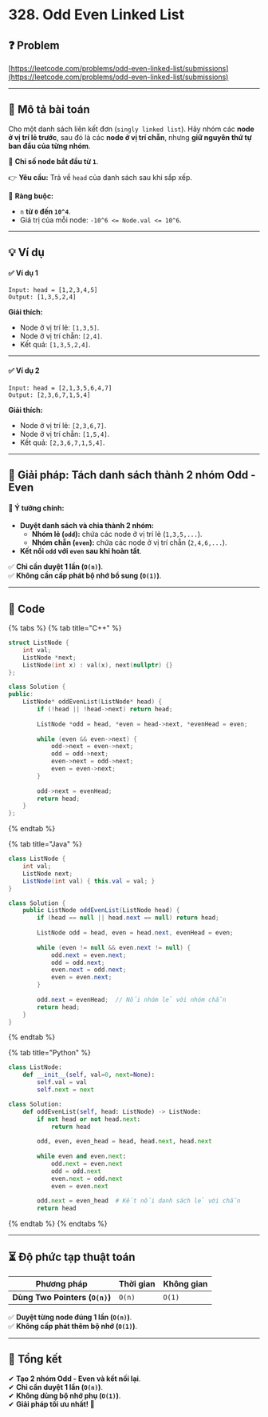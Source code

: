 # 328. Odd Even Linked List

## ❓ Problem

[https://leetcode.com/problems/odd-even-linked-list/submissions](https://leetcode.com/problems/odd-even-linked-list/submissions)

***

## **📌 Mô tả bài toán**

Cho một danh sách liên kết đơn (`singly linked list`). Hãy nhóm các **node ở vị trí lẻ trước**, sau đó là các **node ở vị trí chẵn**, nhưng **giữ nguyên thứ tự ban đầu của từng nhóm**.

📌 **Chỉ số node bắt đầu từ `1`**.

👉 **Yêu cầu:** Trả về `head` của danh sách sau khi sắp xếp.

📌 **Ràng buộc:**

* `n` **từ `0` đến `10^4`**.
* Giá trị của mỗi node: `-10^6 <= Node.val <= 10^6`.

***

## **💡 Ví dụ**

#### ✅ **Ví dụ 1**

```
Input: head = [1,2,3,4,5]
Output: [1,3,5,2,4]
```

**Giải thích:**

* Node ở vị trí lẻ: `[1,3,5]`.
* Node ở vị trí chẵn: `[2,4]`.
* Kết quả: `[1,3,5,2,4]`.

***

#### ✅ **Ví dụ 2**

```
Input: head = [2,1,3,5,6,4,7]
Output: [2,3,6,7,1,5,4]
```

**Giải thích:**

* Node ở vị trí lẻ: `[2,3,6,7]`.
* Node ở vị trí chẵn: `[1,5,4]`.
* Kết quả: `[2,3,6,7,1,5,4]`.

***

## **🚀 Giải pháp: Tách danh sách thành 2 nhóm Odd - Even**

#### 📌 **Ý tưởng chính:**

* **Duyệt danh sách và chia thành 2 nhóm:**
  * **Nhóm lẻ (`odd`):** chứa các node ở vị trí lẻ (`1,3,5,...`).
  * **Nhóm chẵn (`even`):** chứa các node ở vị trí chẵn (`2,4,6,...`).
* **Kết nối `odd` với `even` sau khi hoàn tất**.

✅ **Chỉ cần duyệt 1 lần (`O(n)`)**.\
✅ **Không cần cấp phát bộ nhớ bổ sung (`O(1)`)**.

***

## **📜 Code**

{% tabs %}
{% tab title="C++" %}
```cpp
struct ListNode {
    int val;
    ListNode *next;
    ListNode(int x) : val(x), next(nullptr) {}
};

class Solution {
public:
    ListNode* oddEvenList(ListNode* head) {
        if (!head || !head->next) return head;
        
        ListNode *odd = head, *even = head->next, *evenHead = even;
        
        while (even && even->next) {
            odd->next = even->next;
            odd = odd->next;
            even->next = odd->next;
            even = even->next;
        }
        
        odd->next = evenHead;
        return head;
    }
};
```
{% endtab %}

{% tab title="Java" %}
```java
class ListNode {
    int val;
    ListNode next;
    ListNode(int val) { this.val = val; }
}

class Solution {
    public ListNode oddEvenList(ListNode head) {
        if (head == null || head.next == null) return head;
        
        ListNode odd = head, even = head.next, evenHead = even;
        
        while (even != null && even.next != null) {
            odd.next = even.next;
            odd = odd.next;
            even.next = odd.next;
            even = even.next;
        }
        
        odd.next = evenHead;  // Nối nhóm lẻ với nhóm chẵn
        return head;
    }
}
```
{% endtab %}

{% tab title="Python" %}
```python
class ListNode:
    def __init__(self, val=0, next=None):
        self.val = val
        self.next = next

class Solution:
    def oddEvenList(self, head: ListNode) -> ListNode:
        if not head or not head.next:
            return head
        
        odd, even, even_head = head, head.next, head.next
        
        while even and even.next:
            odd.next = even.next
            odd = odd.next
            even.next = odd.next
            even = even.next
        
        odd.next = even_head  # Kết nối danh sách lẻ với chẵn
        return head
```
{% endtab %}
{% endtabs %}

***

## **⏳ Độ phức tạp thuật toán**

| Phương pháp                    | Thời gian | Không gian |
| ------------------------------ | --------- | ---------- |
| **Dùng Two Pointers (`O(n)`)** | `O(n)`    | `O(1)`     |

✅ **Duyệt từng node đúng 1 lần (`O(n)`)**.\
✅ **Không cấp phát thêm bộ nhớ (`O(1)`)**.

***

## **📌 Tổng kết**

✔ **Tạo 2 nhóm Odd - Even và kết nối lại**.\
✔ **Chỉ cần duyệt 1 lần (`O(n)`)**.\
✔ **Không dùng bộ nhớ phụ (`O(1)`)**.\
✔ **Giải pháp tối ưu nhất! 🚀**
